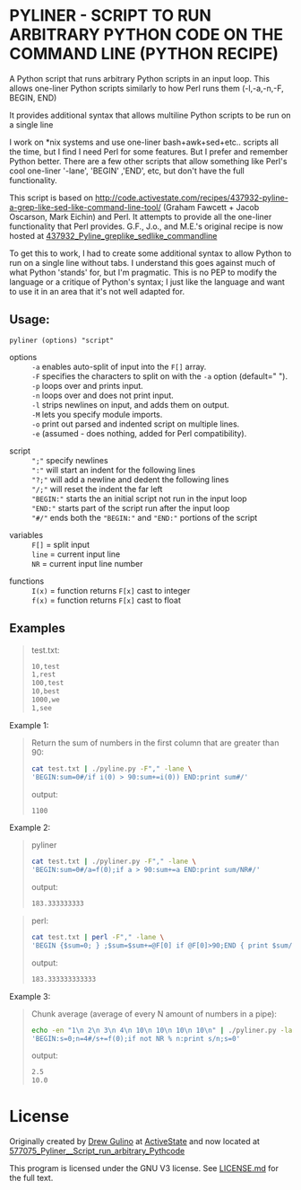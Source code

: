 PYLINER - SCRIPT TO RUN ARBITRARY PYTHON CODE ON THE COMMAND LINE (PYTHON RECIPE)
=================================================================================

A Python script that runs arbitrary Python scripts in an input loop. This allows one-liner Python scripts similarly to how Perl runs them (-l,-a,-n,-F, BEGIN, END)

It provides additional syntax that allows multiline Python scripts to be run on a single line

I work on *nix systems and use one-liner bash+awk+sed+etc.. scripts all the time, but I find I need Perl for some features. But I prefer and remember Python better. There are a few other scripts that allow something like Perl's cool one-liner '-lane', 'BEGIN' ,'END', etc, but don't have the full functionality.

This script is based on http://code.activestate.com/recipes/437932-pyline-a-grep-like-sed-like-command-line-tool/ (Graham Fawcett + Jacob Oscarson, Mark Eichin) and Perl. It attempts to provide all the one-liner functionality that Perl provides. G.F., J.o., and M.E.'s original recipe is now hosted at [437932_Pyline_greplike_sedlike_commandline](https://github.com/ActiveState/code/tree/master/recipes/Python/437932_Pyline_greplike_sedlike_commandline/)

To get this to work, I had to create some additional syntax to allow Python to run on a single line without tabs. I understand this goes against much of what Python 'stands' for, but I'm pragmatic. This is no PEP to modify the language or a critique of Python's syntax; I just like the language and want to use it in an area that it's not well adapted for.

Usage:
------

`pyliner (options) "script"`

  <dl>
    <dt>options</dt>
    <dd><code>-a</code> enables auto-split of input into the <code>F[]</code> array.</dd>
    <dd><code>-F</code> specifies the characters to split on with the <code>-a</code> option (default=" ").</dd>
    <dd><code>-p</code> loops over and prints input.</dd>
    <dd><code>-n</code> loops over and does not print input.</dd>
    <dd><code>-l</code> strips newlines on input, and adds them on output.</dd>
    <dd><code>-M</code> lets you specify module imports.</dd>
    <dd><code>-o</code> print out parsed and indented script on multiple lines.</dd>
    <dd><code>-e</code> (assumed - does nothing, added for Perl compatibility).</dd>
  </dl>
  
  <dl>
    <dt>script</dt>
    <dd><code>";"</code> specify newlines</dd>
    <dd><code>":"</code> will start an indent for the following lines</dd>
    <dd><code>"?;"</code> will add a newline and dedent the following lines</dd>
    <dd><code>"/;"</code> will reset the indent the far left</dd>
    <dd><code>"BEGIN:"</code> starts the an initial script not run in the input loop</dd>
    <dd><code>"END:"</code> starts part of the script run after the input loop</dd>
    <dd><code>"#/"</code> ends both the <code>"BEGIN:"</code> and <code>"END:"</code> portions of the script</dd>
  </dl>

  <dl>
    <dt>variables</dt>
    <dd><code>F[]</code>  = split input</dd>
    <dd><code>line</code> = current input line</dd>
    <dd><code>NR</code>   = current input line number</dd>
  </dl>

  <dl>
    <dt>functions</dt>
    <dd><code>I(x)</code> = function returns <code>F[x]</code> cast to integer</dd>
    <dd><code>f(x)</code> = function returns <code>F[x]</code> cast to float</dd>
  </dl>

Examples
--------

>test.txt:
>```bash
>10,test
>1,rest
>100,test
>10,best
>1000,we
>1,see
>```

Example 1:

>Return the sum of numbers in the first column that are greater than 90:
>```bash
>cat test.txt | ./pyline.py -F"," -lane \
>'BEGIN:sum=0#/if i(0) > 90:sum+=i(0)) END:print sum#/'
>```
>output:
>```bash
>1100
>```

Example 2:

>pyliner
>```bash
>cat test.txt | ./pyliner.py -F"," -lane \
>'BEGIN:sum=0#/a=f(0);if a > 90:sum+=a END:print sum/NR#/'
>```
>output:
>```bash
>183.333333333
>```

>perl:
>```bash
>cat test.txt | perl -F"," -lane \
>'BEGIN {$sum=0; } ;$sum=$sum+=@F[0] if @F[0]>90;END { print $sum/$.; }'
>```
>output:
>```bash
>183.333333333333
>```

Example 3:

>Chunk average (average of every N amount of numbers in a pipe):
>```bash
>echo -en "1\n 2\n 3\n 4\n 10\n 10\n 10\n 10\n" | ./pyliner.py -lane -F"," \
>'BEGIN:s=0;n=4#/s+=f(0);if not NR % n:print s/n;s=0'
>```
>output:
>```bash
>2.5
>10.0
>```

License
=======
Originally created by [Drew Gulino](http://code.activestate.com/recipes/577075-pyliner-script-to-run-arbitrary-python-code-on-the/) at [ActiveState](http://code.activestate.com/recipes/577075-pyliner-script-to-run-arbitrary-python-code-on-the/) and now located at [577075_Pyliner__Script_run_arbitrary_Pythcode](https://github.com/ActiveState/code/tree/master/recipes/Python/577075_Pyliner__Script_run_arbitrary_Pythcode)

This program is licensed  under the GNU V3 license. See [LICENSE.md](LICENSE.md) for the full text.
